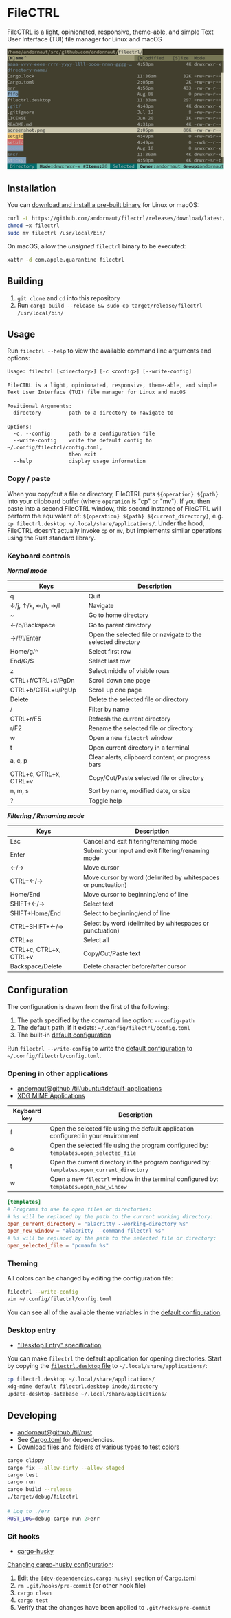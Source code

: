 # FileCTRL

FileCTRL is a light, opinionated, responsive, theme-able, and simple Text User Interface (TUI) file manager for Linux and macOS

![image](./screenshot.png)

## Installation

You can [download and install a pre-built binary](https://github.com/andornaut/filectrl/releases) for Linux or macOS:

```bash
curl -L https://github.com/andornaut/filectrl/releases/download/latest/filectrl-linux -o filectrl
chmod +x filectrl
sudo mv filectrl /usr/local/bin/
```

On macOS, allow the _unsigned_ `filectrl` binary to be executed:

```bash
xattr -d com.apple.quarantine filectrl
```

## Building

1. `git clone` and `cd` into this repository
1. Run ```cargo build --release && sudo cp target/release/filectrl /usr/local/bin/```

## Usage

Run `filectrl --help` to view the available command line arguments and options:

```text
Usage: filectrl [<directory>] [-c <config>] [--write-config]

FileCTRL is a light, opinionated, responsive, theme-able, and simple
Text User Interface (TUI) file manager for Linux and macOS

Positional Arguments:
  directory         path to a directory to navigate to

Options:
  -c, --config      path to a configuration file
  --write-config    write the default config to ~/.config/filectrl/config.toml,
                    then exit
  --help            display usage information
```

### Copy / paste

When you copy/cut a file or directory, FileCTRL puts `${operation} ${path}` into your clipboard buffer
(where `operation` is "cp" or "mv").
If you then paste into a second FileCTRL window, this second instance of FileCTRL will perform the equivalent of:
`${operation} ${path} ${current_directory}`, e.g. `cp filectrl.desktop ~/.local/share/applications/`.
Under the hood, FileCTRL doesn't actually invoke `cp` or `mv`, but implements similar operations using the Rust standard library.

### Keyboard controls

_**Normal mode**_

Keys | Description
--- | ---
q | Quit
↓/j, ↑/k, ←/h, →/l | Navigate
~ | Go to home directory
←/b/Backspace | Go to parent directory
→/f/l/Enter | Open the selected file or navigate to the selected directory
Home/g/^ | Select first row
End/G/$ | Select last row
z | Select middle of visible rows
CTRL+f/CTRL+d/PgDn | Scroll down one page
CTRL+b/CTRL+u/PgUp | Scroll up one page
Delete | Delete the selected file or directory
/ | Filter by name
CTRL+r/F5 | Refresh the current directory
r/F2 | Rename the selected file or directory
w | Open a new `filectrl` window
t | Open current directory in a terminal
a, c, p | Clear alerts, clipboard content, or progress bars
CTRL+c, CTRL+x, CTRL+v | Copy/Cut/Paste selected file or directory
n, m, s | Sort by name, modified date, or size
? | Toggle help

_**Filtering / Renaming mode**_

Keys | Description
--- | ---
Esc | Cancel and exit filtering/renaming mode
Enter | Submit your input and exit filtering/renaming mode
←/→ | Move cursor
CTRL+←/→ | Move cursor by word (delimited by whitespaces or punctuation)
Home/End | Move cursor to beginning/end of line
SHIFT+←/→ | Select text
SHIFT+Home/End | Select to beginning/end of line
CTRL+SHIFT+←/→ | Select by word (delimited by whitespaces or punctuation)
CTRL+a | Select all
CTRL+c, CTRL+x, CTRL+v | Copy/Cut/Paste text
Backspace/Delete | Delete character before/after cursor

## Configuration

The configuration is drawn from the first of the following:

1. The path specified by the command line option: `--config-path`
1. The default path, if it exists: `~/.config/filectrl/config.toml`
1. The built-in [default configuration](./src/app/default_config.rs)

Run `filectrl --write-config` to write the [default configuration](./src/app/default_config.rs) to `~/.config/filectrl/config.toml`.

### Opening in other applications

- [andornaut@github /til/ubuntu#default-applications](https://github.com/andornaut/til/blob/master/docs/ubuntu.md#default-applications)
- [XDG MIME Applications](https://wiki.archlinux.org/title/XDG_MIME_Applications)

Keyboard key | Description
--- | ---
f | Open the selected file using the default application configured in your environment
o | Open the selected file using the program configured by: `templates.open_selected_file`
t | Open the current directory in the program configured by: `templates.open_current_directory`
w | Open a new `filectrl` window in the terminal configured by: `templates.open_new_window`

```toml
[templates]
# Programs to use to open files or directories:
# %s will be replaced by the path to the current working directory:
open_current_directory = "alacritty --working-directory %s"
open_new_window = "alacritty --command filectrl %s"
# %s will be replaced by the path to the selected file or directory:
open_selected_file = "pcmanfm %s"
```

### Theming

All colors can be changed by editing the configuration file:

```bash
filectrl --write-config
vim ~/.config/filectrl/config.toml
```

You can see all of the available theme variables in the [default configuration](./src/app/default_config.rs).

### Desktop entry

- ["Desktop Entry" specification](https://specifications.freedesktop.org/desktop-entry-spec/desktop-entry-spec-latest.html)

You can make `filectrl` the default application for opening directories. Start by copying the [`filectrl.desktop` file](./filectrl.desktop) to `~/.local/share/applications/`:

```bash
cp filectrl.desktop ~/.local/share/applications/
xdg-mime default filectrl.desktop inode/directory
update-desktop-database ~/.local/share/applications/
```

## Developing

- [andornaut@github /til/rust](https://github.com/andornaut/til/blob/master/docs/rust.md)
- See [Cargo.toml](./Cargo.toml) for dependencies.
- [Download files and folders of various types to test colors](https://github.com/seebi/dircolors-solarized/raw/refs/heads/master/test-directory.tar.bz2)

```bash
cargo clippy
cargo fix --allow-dirty --allow-staged
cargo test
cargo run
cargo build --release
./target/debug/filectrl

# Log to ./err
RUST_LOG=debug cargo run 2>err
```

### Git hooks

- [cargo-husky](https://github.com/rhysd/cargo-husky)

[Changing cargo-husky configuration](https://github.com/rhysd/cargo-husky/issues/30):

1. Edit the `[dev-dependencies.cargo-husky]` section of [Cargo.toml](./Cargo.toml)
1. `rm .git/hooks/pre-commit` (or other hook file)
1. `cargo clean`
1. `cargo test`
1. Verify that the changes have been applied to `.git/hooks/pre-commit`
